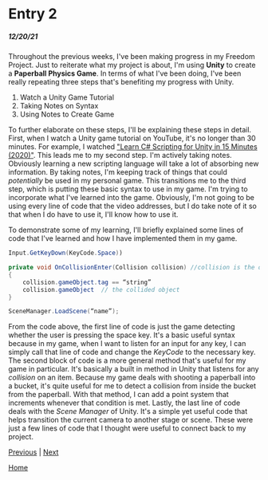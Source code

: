 # Entry 2
##### 12/20/21

Throughout the previous weeks, I've been making progress in my Freedom Project. Just to reiterate what my project is about, I'm using **Unity** to create a **Paperball Physics Game**. In terms of what I've been doing, I've been really repeating three steps that's benefiting my progress with Unity.

1. Watch a Unity Game Tutorial 
2. Taking Notes on Syntax 
3. Using Notes to Create Game

To further elaborate on these steps, I'll be explaining these steps in detail. First, when I watch a Unity game tutorial on YouTube, it's no longer than 30 minutes. For example, I watched ["Learn C# Scripting for Unity in 15 Minutes (2020)"](https://www.youtube.com/watch?v=9tMvzrqBUP8&t=615s). This leads me to my second step. I'm actively taking notes. Obviously learning a new scripting language will take a lot of absorbing new information. By taking notes, I'm keeping track of things that could _potentially_ be used in my personal game. This transitions me to the third step, which is putting these basic syntax to use in my game. I'm trying to incorporate what I've learned into the game. Obviously, I'm not going to be using every line of code that the video addresses, but I do take note of it so that when I do have to use it, I'll know how to use it.

To demonstrate some of my learning, I'll briefly explained some lines of code that I've learned and how I have implemented them in my game.

```java
Input.GetKeyDown(KeyCode.Space))

private void OnCollisionEnter(Collision collision) //collision is the object that hits the gameObject
{
	collision.gameObject.tag == “string”
	collision.gameObject  // the collided object
}

SceneManager.LoadScene(“name”);
```

From the code above, the first line of code is just the game detecting whether the user is pressing the space key. It's a basic useful syntax because in my game, when I want to listen for an input for any key, I can simply call that line of code and change the _KeyCode_ to the necessary key. The second block of code is a more general method that's useful for my game in particular. It's basically a built in method in Unity that listens for any _collision_ on an item. Because my game deals with shooting a paperball into a bucket, it's quite useful for me to detect a collision from inside the bucket from the paperball. With that method, I can add a point system that increments whenever that condition is met. Lastly, the last line of code deals with the _Scene Manager_ of Unity. It's a simple yet useful code that helps transition the current camera to another stage or scene. These were just a few lines of code that I thought were useful to connect back to my project.



[Previous](entry01.md) | [Next](entry03.md)

[Home](../README.md)